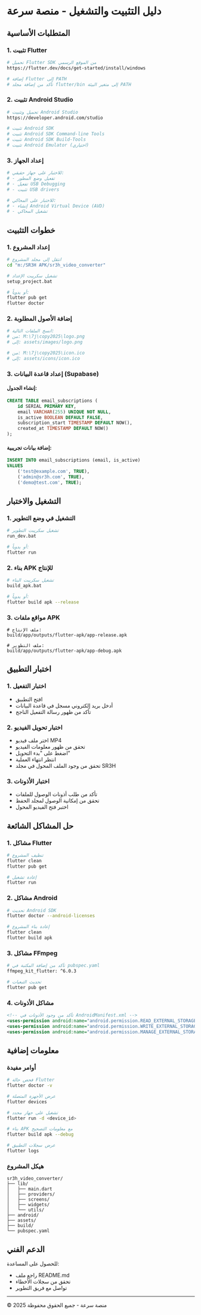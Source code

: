 # دليل التثبيت والتشغيل - منصة سرعة

## المتطلبات الأساسية

### 1. تثبيت Flutter
```bash
# تحميل Flutter SDK من الموقع الرسمي
https://flutter.dev/docs/get-started/install/windows

# إضافة Flutter إلى PATH
# تأكد من إضافة مجلد flutter/bin إلى متغير البيئة PATH
```

### 2. تثبيت Android Studio
```bash
# تحميل وتثبيت Android Studio
https://developer.android.com/studio

# تثبيت Android SDK
# تثبيت Android SDK Command-line Tools
# تثبيت Android SDK Build-Tools
# تثبيت Android Emulator (اختياري)
```

### 3. إعداد الجهاز
```bash
# للاختبار على جهاز حقيقي:
# - تفعيل وضع المطور
# - تفعيل USB Debugging
# - تثبيت USB drivers

# للاختبار على المحاكي:
# - إنشاء Android Virtual Device (AVD)
# - تشغيل المحاكي
```

## خطوات التثبيت

### 1. إعداد المشروع
```bash
# انتقل إلى مجلد المشروع
cd "m:/SR3H APK/sr3h_video_converter"

# تشغيل سكريبت الإعداد
setup_project.bat

# أو يدوياً:
flutter pub get
flutter doctor
```

### 2. إضافة الأصول المطلوبة
```bash
# انسخ الملفات التالية:
# من: M:\7j\copy2025\logo.png
# إلى: assets/images/logo.png

# من: M:\7j\copy2025\icon.ico  
# إلى: assets/icons/icon.ico
```

### 3. إعداد قاعدة البيانات (Supabase)

#### إنشاء الجدول:
```sql
CREATE TABLE email_subscriptions (
    id SERIAL PRIMARY KEY,
    email VARCHAR(255) UNIQUE NOT NULL,
    is_active BOOLEAN DEFAULT FALSE,
    subscription_start TIMESTAMP DEFAULT NOW(),
    created_at TIMESTAMP DEFAULT NOW()
);
```

#### إضافة بيانات تجريبية:
```sql
INSERT INTO email_subscriptions (email, is_active) 
VALUES 
    ('test@example.com', TRUE),
    ('admin@sr3h.com', TRUE),
    ('demo@test.com', TRUE);
```

## التشغيل والاختبار

### 1. التشغيل في وضع التطوير
```bash
# تشغيل سكريبت التطوير
run_dev.bat

# أو يدوياً:
flutter run
```

### 2. بناء APK للإنتاج
```bash
# تشغيل سكريبت البناء
build_apk.bat

# أو يدوياً:
flutter build apk --release
```

### 3. مواقع ملفات APK
```
# ملف الإنتاج:
build/app/outputs/flutter-apk/app-release.apk

# ملف التطوير:
build/app/outputs/flutter-apk/app-debug.apk
```

## اختبار التطبيق

### 1. اختبار التفعيل
- افتح التطبيق
- أدخل بريد إلكتروني مسجل في قاعدة البيانات
- تأكد من ظهور رسالة التفعيل الناجح

### 2. اختبار تحويل الفيديو
- اختر ملف فيديو MP4
- تحقق من ظهور معلومات الفيديو
- اضغط على "بدء التحويل"
- انتظر انتهاء العملية
- تحقق من وجود الملف المحول في مجلد SR3H

### 3. اختبار الأذونات
- تأكد من طلب أذونات الوصول للملفات
- تحقق من إمكانية الوصول لمجلد الحفظ
- اختبر فتح الفيديو المحول

## حل المشاكل الشائعة

### 1. مشاكل Flutter
```bash
# تنظيف المشروع
flutter clean
flutter pub get

# إعادة تشغيل
flutter run
```

### 2. مشاكل Android
```bash
# تحديث Android SDK
flutter doctor --android-licenses

# إعادة بناء المشروع
flutter clean
flutter build apk
```

### 3. مشاكل FFmpeg
```bash
# تأكد من إضافة المكتبة في pubspec.yaml
ffmpeg_kit_flutter: ^6.0.3

# تحديث التبعيات
flutter pub get
```

### 4. مشاكل الأذونات
```xml
<!-- تأكد من وجود الأذونات في AndroidManifest.xml -->
<uses-permission android:name="android.permission.READ_EXTERNAL_STORAGE" />
<uses-permission android:name="android.permission.WRITE_EXTERNAL_STORAGE" />
<uses-permission android:name="android.permission.MANAGE_EXTERNAL_STORAGE" />
```

## معلومات إضافية

### أوامر مفيدة
```bash
# فحص حالة Flutter
flutter doctor -v

# عرض الأجهزة المتصلة
flutter devices

# تشغيل على جهاز محدد
flutter run -d <device_id>

# بناء APK مع معلومات التصحيح
flutter build apk --debug

# عرض سجلات التطبيق
flutter logs
```

### هيكل المشروع
```
sr3h_video_converter/
├── lib/
│   ├── main.dart
│   ├── providers/
│   ├── screens/
│   ├── widgets/
│   └── utils/
├── android/
├── assets/
├── build/
└── pubspec.yaml
```

## الدعم الفني

للحصول على المساعدة:
- راجع ملف README.md
- تحقق من سجلات الأخطاء
- تواصل مع فريق التطوير

---
© 2025 منصة سرعة - جميع الحقوق محفوظة